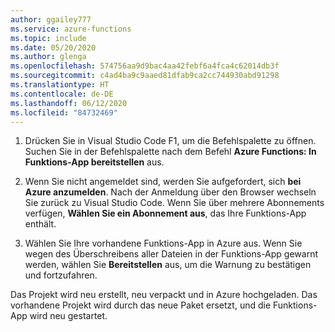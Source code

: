 ```yaml
---
author: ggailey777
ms.service: azure-functions
ms.topic: include
ms.date: 05/20/2020
ms.author: glenga
ms.openlocfilehash: 574756aa9d9bac4aa42febf6a4fca4c62014db3f
ms.sourcegitcommit: c4ad4ba9c9aaed81dfab9ca2cc744930abd91298
ms.translationtype: HT
ms.contentlocale: de-DE
ms.lasthandoff: 06/12/2020
ms.locfileid: "84732469"
---
```

1. Drücken Sie in Visual Studio Code F1, um die Befehlspalette zu öffnen. Suchen Sie in der Befehlspalette nach dem Befehl **Azure Functions: In Funktions-App bereitstellen** aus.

1. Wenn Sie nicht angemeldet sind, werden Sie aufgefordert, sich **bei Azure anzumelden**. Nach der Anmeldung über den Browser wechseln Sie zurück zu Visual Studio Code. Wenn Sie über mehrere Abonnements verfügen, **Wählen Sie ein Abonnement aus**, das Ihre Funktions-App enthält.

1. Wählen Sie Ihre vorhandene Funktions-App in Azure aus. Wenn Sie wegen des Überschreibens aller Dateien in der Funktions-App gewarnt werden, wählen Sie **Bereitstellen** aus, um die Warnung zu bestätigen und fortzufahren.

Das Projekt wird neu erstellt, neu verpackt und in Azure hochgeladen. Das vorhandene Projekt wird durch das neue Paket ersetzt, und die Funktions-App wird neu gestartet.